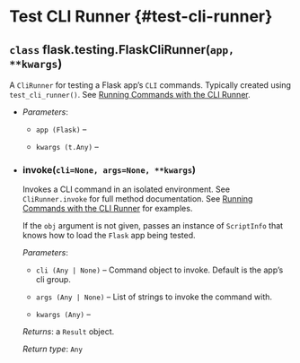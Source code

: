 # Test CLI Runner {#test-cli-runner}

## `class` flask.testing.FlaskCliRunner(`app, **kwargs`)

A `CliRunner` for testing a Flask app’s `CLI` commands. Typically created using `test_cli_runner()`. See [Running Commands with the CLI Runner](/python/flask/user_guide/application#running-commands-with-the-cli-runner).

- *Parameters*:

    - `app (Flask)` –

    - `kwargs (t.Any)` –

- ### invoke(`cli=None, args=None, **kwargs`)

    Invokes a CLI command in an isolated environment. See `CliRunner.invoke` for full method documentation. See [Running Commands with the CLI Runner](/python/flask/user_guide/application#running-commands-with-the-cli-runner) for examples.

    If the `obj` argument is not given, passes an instance of `ScriptInfo` that knows how to load the `Flask` app being tested.

    *Parameters*:

    - `cli (Any | None)` – Command object to invoke. Default is the app’s cli group.

    - `args (Any | None)` – List of strings to invoke the command with.

    - `kwargs (Any)` –

    *Returns*: a `Result` object.

    *Return type*: `Any`